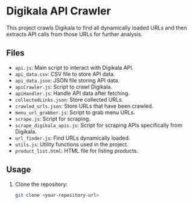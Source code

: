 # Digikala API Crawler

This project crawls Digikala to find all dynamically loaded URLs and then extracts API calls from those URLs for further analysis.

## Files

- `api.js`: Main script to interact with Digikala API.
- `api_data.csv`: CSV file to store API data.
- `api_data.json`: JSON file storing API data.
- `apiCrawler.js`: Script to crawl Digikala.
- `apiHandler.js`: Handle API data after fetching.
- `collectedLinks.json`: Store collected URLs.
- `crawled_urls.json`: Store URLs that have been crawled.
- `menu_url_grabber.js`: Script to grab menu URLs.
- `scrape.js`: Script for scraping.
- `scrape_digikala_apis.js`: Script for scraping APIs specifically from Digikala.
- `url_finder.js`: Find URLs dynamically loaded.
- `utils.js`: Utility functions used in the project.
- `product_list.html`: HTML file for listing products.

## Usage

1. Clone the repository:
   ```bash
   git clone <your-repository-url>
